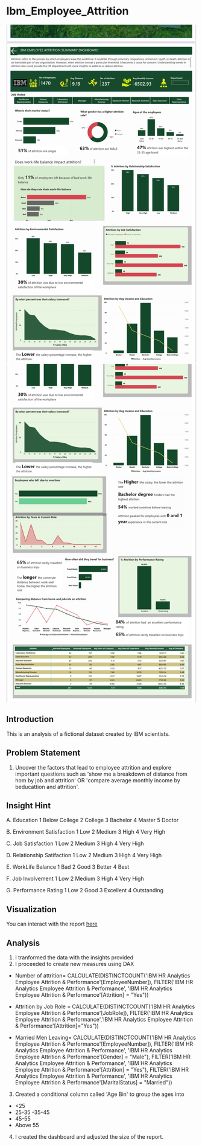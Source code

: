 # Ibm_Employee_Attrition
![](ibm_report2.PNG)
![](ibm_report1.PNG)

## Introduction
This is an analysis of a fictional dataset created by IBM scientists. 

## Problem Statement
1. Uncover the factors that lead to employee attrition and explore important questions such as 
'show me a breakdown of distance from hom by job and attrition' OR
'compare average monthly income by beducattion and attrition'.

## Insight Hint
A. Education
1 Below College
2 College
3 Bachelor
4 Master
5 Doctor

B. Environment Satisfaction
1 Low
2 Medium
3 High
4 Very High

C. Job Satisfaction
1 Low
2 Medium
3 High
4 Very High

D. Relationship Satifaction
1 Low
2 Medium
3 High
4 Very High

E. WorkLife Balance
1 Bad
2 Good
3 Better
4 Best

F. Job Involvement
1 Low
2 Medium
3 High
4 Very High

G. Performance Rating
1 Low
2 Good
3 Excellent
4 Outstanding

## Visualization
You can interact with the report [here](ibm_employee_attrition.pbix)

## Analysis
1. I tranformed the data with the insights provided
2. I proceeded to create new measures using DAX

- Number of attrition= CALCULATE(DISTINCTCOUNT('IBM HR Analytics Employee Attrition & Performance'[EmployeeNumber]),
                        FILTER('IBM HR Analytics Employee Attrition & Performance', 'IBM HR Analytics Employee Attrition & Performance'[Attrition] = "Yes"))

- Attrition by Job Role = CALCULATE(DISTINCTCOUNT('IBM HR Analytics Employee Attrition & Performance'[JobRole]), 
FILTER('IBM HR Analytics Employee Attrition & Performance','IBM HR Analytics Employee Attrition & Performance'[Attrition]="Yes"))

- Married Men Leaving= CALCULATE(DISTINCTCOUNT('IBM HR Analytics Employee Attrition & Performance'[EmployeeNumber]),
FILTER('IBM HR Analytics Employee Attrition & Performance', 'IBM HR Analytics Employee Attrition & Performance'[Gender] = "Male"),
FILTER('IBM HR Analytics Employee Attrition & Performance', 'IBM HR Analytics Employee Attrition & Performance'[Attrition] = "Yes"),
FILTER('IBM HR Analytics Employee Attrition & Performance', 'IBM HR Analytics Employee Attrition & Performance'[MaritalStatus] = "Married"))

3. Created a conditional column called 'Age Bin' to group the ages into
- <25 
- 25-35
-35-45
- 45-55
- Above 55

4. I created the dashboard and adjusted the size of the report.




